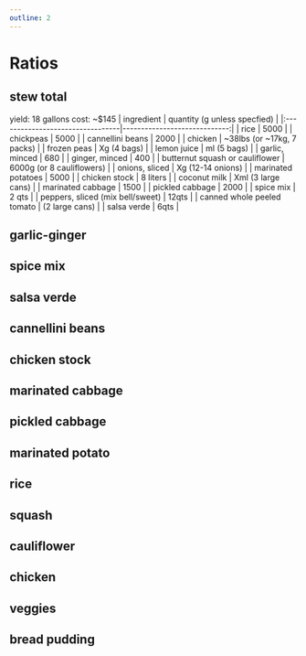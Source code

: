 ```yaml
---
outline: 2
---
```


# Ratios
## stew total
yield: 18 gallons
cost: ~$145
| ingredient                       | quantity (g unless specfied) |
|:---------------------------------|-----------------------------:|
| rice                             |                         5000 |
| chickpeas                        |                         5000 |
| cannellini beans                 |                         2000 |
| chicken                          | \~38lbs (or \~17kg, 7 packs) |
| frozen peas                      |                  Xg (4 bags) |
| lemon juice                      |                  ml (5 bags) |
| garlic, minced                   |                          680 |
| ginger, minced                   |                          400 |
| butternut squash or cauliflower  |    6000g (or 8 cauliflowers) |
| onions, sliced                   |            Xg (12-14 onions) |
| marinated potatoes               |                         5000 |
| chicken stock                    |                     8 liters |
| coconut milk                     |           Xml (3 large cans) |
| marinated cabbage                |                         1500 |
| pickled cabbage                  |                         2000 |
| spice mix                        |                        2 qts |
| peppers, sliced (mix bell/sweet) |                        12qts |
| canned whole peeled tomato       |               (2 large cans) |
| salsa verde                      |                         6qts |

## garlic-ginger
<!--@include: ./garlic-ginger/ratios.md-->
## spice mix
<!--@include: ./spice-mix/ratios.md-->
## salsa verde
<!--@include: ./salsa-verde/ratios.md-->
## cannellini beans
<!--@include: ./cannellini-beans/ratios.md-->
## chicken stock
<!--@include: ./chicken-stock/ratios.md-->
## marinated cabbage
<!--@include: ./marinated-cabbage/ratios.md-->
## pickled cabbage
<!--@include: ./pickled-cabbage/ratios.md-->
## marinated potato
<!--@include: ./marinated-potato/ratios.md-->
## rice
<!--@include: ./rice/ratios.md-->
## squash
<!--@include: ./squash/ratios.md-->
## cauliflower
<!--@include: ./cauliflower/ratios.md-->
## chicken
<!--@include: ./chicken/ratios.md-->
## veggies
<!--@include: ./veggies/ratios.md-->
## bread pudding
<!--@include: ./bread-pudding/ratios.md-->
<!--TODO: missing chickpea method/ratios-->
